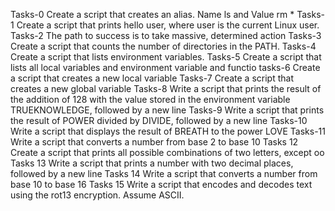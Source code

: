 Tasks-0 Create a script that creates an alias. Name ls and Value rm *
Tasks-1 Create a script that prints hello user, where user is the current Linux user.
Tasks-2 The path to success is to take massive, determined action
Tasks-3 Create a script that counts the number of directories in the PATH.
Tasks-4 Create a script that lists environment variables.
Tasks-5 Create a script that lists all local variables and environment variable and functio
tasks-6 Create a script that creates a new local variable
Tasks-7 Create a script that creates a new global variable
Tasks-8 Write a script that prints the result of the addition of 128 with the value stored in the environment variable TRUEKNOWLEDGE, followed by a new line
Tasks-9 Write a script that prints the result of POWER divided by DIVIDE, followed by a new line
Tasks-10 Write a script that displays the result of BREATH to the power LOVE
Tasks-11 Write a script that converts a number from base 2 to base 10
Tasks 12 Create a script that prints all possible combinations of two letters, except oo
Tasks 13 Write a script that prints a number with two decimal places, followed by a new line
Tasks 14 Write a script that converts a number from base 10 to base 16
Tasks 15 Write a script that encodes and decodes text using the rot13 encryption. Assume ASCII.
